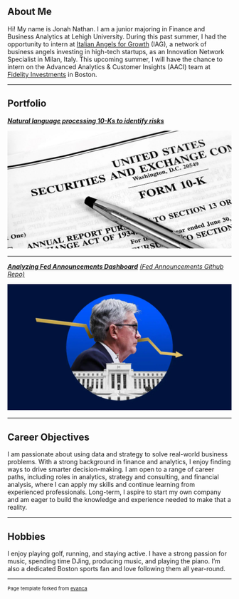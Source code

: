 ## About Me

Hi! My name is Jonah Nathan. I am a junior majoring in Finance and Business Analytics at Lehigh University. During this past summer, I had the opportunity to intern at [Italian Angels for Growth](https://www.italianangels.net/en/) (IAG), a network of business angels investing in high-tech startups, as an Innovation Network Specialist in Milan, Italy. This upcoming summer, I will have the chance to intern on the Advanced Analytics & Customer Insights (AACI) team at [Fidelity Investments](https://www.fidelity.com/) in Boston.

---

## Portfolio

<!-- You can link to other websites, PDFs in this repo, and other pages in this repo -->

_**[Natural language processing 10-Ks to identify risks](midterm_summary)**_

<img src="images/Form-10-K.jpg?raw=true"/>

---

_**[Analyzing Fed Announcements Dashboard](https://fedannouncements.streamlit.app/)**_
_[(Fed Announcements Github Repo)](https://github.com/jonahnathan0/Fed_Announcements)_

<img src="images/Banking-December-FOMC-announcement-live-blog.jpg?raw=true"/>

---

## Career Objectives

I am passionate about using data and strategy to solve real-world business problems. With a strong background in finance and analytics, I enjoy finding ways to drive smarter decision-making. I am open to a range of career paths, including roles in analytics, strategy and consulting, and financial analysis, where I can apply my skills and continue learning from experienced professionals. Long-term, I aspire to start my own company and am eager to build the knowledge and experience needed to make that a reality.

---

## Hobbies

I enjoy playing golf, running, and staying active. I have a strong passion for music, spending time DJing, producing music, and playing the piano. I’m also a dedicated Boston sports fan and love following them all year-round.

---
<p style="font-size:11px">Page template forked from <a href="https://github.com/evanca/quick-portfolio">evanca</a></p>
<!-- Remove above link if you don't want to attibute -->
